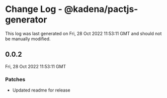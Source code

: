 # Change Log - @kadena/pactjs-generator

This log was last generated on Fri, 28 Oct 2022 11:53:11 GMT and should not be manually modified.

## 0.0.2
Fri, 28 Oct 2022 11:53:11 GMT

### Patches

- Updated readme for release

